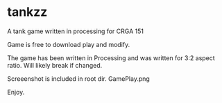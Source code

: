 # tankzz
A tank game written in processing for CRGA 151


Game is free to download play and modify.

The game has been written in Processing and was written
for 3:2 aspect ratio. Will likely break if changed.

Screeenshot is included in root dir. GamePlay.png

Enjoy.